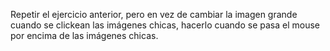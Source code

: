 Repetir el ejercicio anterior, pero en vez de cambiar la imagen grande cuando se clickean las imágenes chicas, hacerlo cuando se pasa el mouse por encima de las imágenes chicas.
